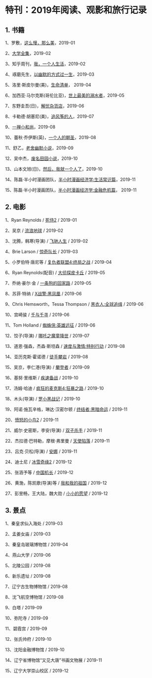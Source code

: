 # 特刊：2019年阅读、观影和旅行记录


## 1. 书籍

1、罗敷，[这么慢，那么美](https://book.douban.com/subject/26576605/)，2019-01

2、[大学全集](https://book.douban.com/subject/27018748/)，2019-02

3、知乎周刊，[我，一个人生活](https://www.zhihu.com/pub/book/19551057)，2019-02

4、琢磨先生，[以幽默的方式过一生](https://book.douban.com/subject/27053004/)，2019-03

5、洛里·斯皮尔曼(美)，[生命清单](https://book.douban.com/subject/26650965)， 2019-04

6、加西亚·马尔克斯(哥伦比亚)，[世上最美的溺水者](https://book.douban.com/subject/26628811/)，2019-05

7、东野圭吾(日)，[解忧杂货店](https://book.douban.com/subject/25862578/)，2019-06

8、卡勒德·胡塞尼(美)，[追风筝的人](https://book.douban.com/subject/1770782/)，2019-07

9、[一禅小和尚](https://book.douban.com/subject/27126634/)，2019-08

10、蕾秋·乔伊斯(英)，[一个人的朝圣](https://book.douban.com/subject/24934182/)，2019-08

11、舒乙，[老舍幽默小说](https://book.douban.com/subject/30370470/)，2019-09

12、吴中杰，[废名田园小说](https://book.douban.com/subject/30370463/)，2019-10

13、山本文旭(日)，[然后，我就一个人了](https://book.douban.com/subject/6967980/)，2019-10

14、陈磊·半小时漫画团队，[半小时漫画经济学:生活常识篇](https://book.douban.com/subject/34800351/)，2019-11

15、陈磊·半小时漫画团队，[半小时漫画经济学:金融危机篇](https://book.douban.com/subject/34821264/)， 2019-11

## 2. 电影

1、Ryan Reynolds / [死侍2](https://movie.douban.com/subject/26588308/) / 2019-01

2、吴京 / [流浪地球](https://movie.douban.com/subject/26266893/) / 2019-02

3、沈腾，韩寒(导演) / [飞驰人生](https://movie.douban.com/subject/30163509/) / 2019-02

4、Brie Larson / [惊奇队长](https://movie.douban.com/subject/26213252/) / 2019-03

5、小罗伯特·唐尼等 / [复仇者联盟4:终局之战](https://movie.douban.com/subject/26100958/) / 2019-04

6、Ryan Reynolds(配音) / [大侦探皮卡丘](https://movie.douban.com/subject/26835471/) / 2019-05

7、乔纳·豪尔·金 / [一条狗的回家路](https://movie.douban.com/subject/27193043/) / 2019-05

8、苏菲·特纳 / [X战警:黑凤凰](https://movie.douban.com/subject/26667010/) / 2019-06

9、Chris Hemsworth，Tessa Thompson / [黑衣人:全球追缉](https://movie.douban.com/subject/19971676/) / 2019-06

10、宫崎骏 / [千与千寻](https://movie.douban.com/subject/1291561/) / 2019-06

11、Tom Holland / [蜘蛛侠:英雄远征](https://movie.douban.com/subject/26931786/) / 2019-06

12、饺子(导演) / [哪吒之魔童降世](https://movie.douban.com/subject/26794435/) / 2019-07

13、道恩·强森，杰森·斯坦森 / [速度与激情:特别行动](https://movie.douban.com/subject/27163278/) / 2019-08

14、亚历克斯·霍诺德 / [徒手攀岩](https://movie.douban.com/subject/30167509/) / 2019-08

15、吴京，李仁港(导演) / [攀登者](https://movie.douban.com/subject/30413052/) / 2019-09

16、基努·里维斯 / [疾速备战](https://movie.douban.com/subject/26909790/) / 2019-10

17、汤姆·哈迪 / [疯狂的麦克斯4:狂暴之路](https://movie.douban.com/subject/3592854/) / 2019-10

18、木头(导演) / [罗小黑战记](https://movie.douban.com/subject/26709258/) / 2019-10

19、阿诺·施瓦辛格，琳达·汉密尔顿 / [终结者:黑暗命运](https://movie.douban.com/subject/27109633/) / 2019-11

20、[愤怒的小鸟2](https://movie.douban.com/subject/26863060/) / 2019-11

21、威尔·史密斯，李安(导演) / [双子杀手](https://movie.douban.com/subject/3097572/) / 2019-11

22、杰拉德·巴特勒，摩根·弗里曼 / [天使陷落](https://movie.douban.com/subject/26900949/) / 2019-11

23、吕克·贝松(导演) / [安娜](https://movie.douban.com/subject/27166976/) / 2019-11

24、迪士尼 / [冰雪奇缘2](https://movie.douban.com/subject/25887288/) / 2019-12

25、张涵予等 / [中国机长](https://movie.douban.com/subject/30295905/) / 2019-12

26、黄渤，陈凯歌(导演)等 / [我和我的祖国](https://movie.douban.com/subject/32659890/) / 2019-12

27、彭昱畅，王大陆，魏大勋 / [小小的愿望](https://movie.douban.com/subject/30235440/) / 2019-12

## 3. 景点

1、秦皇求仙入海处 / 2019-03

2、孟姜女庙 / 2019-03

3、秦皇岛玻璃博物馆 / 2019-04

4、燕山大学 / 2019-06

5、北陵公园 / 2019-08

6、新乐遗址 / 2019-08

7、辽宁古生物博物馆 / 2019-08

8、沈飞航空博物馆 / 2019-08

9、白塔 / 2019-09

10、弥陀寺 / 2019-09

11、碧霞宫 / 2019-09

12、张氏帅府 / 2019-10

13、沈阳金融博物馆 / 2019-10

14、辽宁省博物馆“又见大唐”书画文物展 / 2019-11

15、辽宁大学崇山校区 / 2019-12
